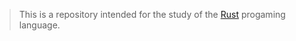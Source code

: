 > This is a repository intended for the study of the [Rust](https://www.rust-lang.org/) progaming language.
